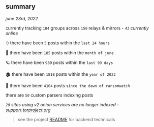 
## summary
_june 23rd, 2022_

currently tracking `104` groups across `150` relays & mirrors - _`41` currently online_

⏲ there have been `5` posts within the `last 24 hours`

🦈 there have been `185` posts within the `month of june`

🪐 there have been `989` posts within the `last 90 days`

🏚 there have been `1818` posts within the `year of 2022`

🦕 there have been `4104` posts `since the dawn of ransomwatch`

there are `50` custom parsers indexing posts

_`20` sites using v2 onion services are no longer indexed - [support.torproject.org](https://support.torproject.org/onionservices/v2-deprecation/)_

> see the project [README](https://github.com/joshhighet/ransomwatch#ransomwatch--) for backend technicals
